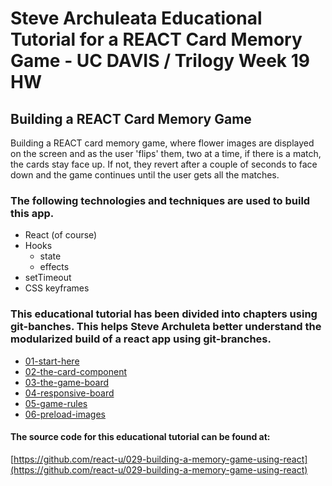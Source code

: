 # Steve Archuleata Educational Tutorial for a REACT Card Memory Game - UC DAVIS / Trilogy Week 19 HW 

## Building a REACT Card Memory Game

Building a REACT card memory game, where flower images are displayed on the screen and as the user 'flips' them, two at a time, if there is a match, the cards stay face up. If not, they revert after a couple of seconds to face down and the game continues until the user gets all the matches.

### The following technologies and techniques are used to build this app.

- React (of course)
- Hooks
  - state
  - effects
- setTimeout
- CSS keyframes

### This educational tutorial has been divided into chapters using git-banches. This helps Steve Archuleta better understand the modularized build of a react app using git-branches.

- [01-start-here](https://github.com/react-u/029-build-a-memory-game-using-react-hooks/tree/01-start-here)
- [02-the-card-component](https://github.com/react-u/029-build-a-memory-game-using-react-hooks/tree/02-the-card-component)
- [03-the-game-board](https://github.com/react-u/029-build-a-memory-game-using-react-hooks/tree/03-the-game-board)
- [04-responsive-board](https://github.com/react-u/029-build-a-memory-game-using-react-hooks/tree/04-responsive-board)
- [05-game-rules](https://github.com/react-u/029-build-a-memory-game-using-react-hooks/tree/05-game-rules)
- [06-preload-images](https://github.com/react-u/029-build-a-memory-game-using-react-hooks/tree/06-preload-images)

#### The source code for this educational tutorial can be found at:

[https://github.com/react-u/029-building-a-memory-game-using-react](https://github.com/react-u/029-building-a-memory-game-using-react)
